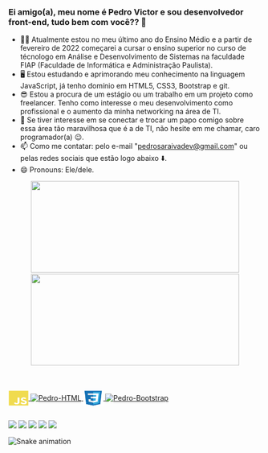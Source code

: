 ### Ei amigo(a), meu nome é Pedro Victor e sou desenvolvedor front-end, tudo bem com você?? 👋

- 🧑‍🎓 Atualmente estou no meu último ano do Ensino Médio e a partir de fevereiro de 2022 começarei a cursar o ensino superior no curso de técnologo em Análise e Desenvolvimento de Sistemas na faculdade FIAP (Faculdade de Informática e Administração Paulista). 
- 🖥️ Estou estudando e aprimorando meu conhecimento na linguagem JavaScript, já tenho domínio em HTML5, CSS3, Bootstrap e git.
- 😎 Estou a procura de um estágio ou um trabalho em um projeto como freelancer. Tenho como interesse o meu desenvolvimento como profissional e o aumento da minha networking na área de TI.
- 💬 Se tiver interesse em se conectar e trocar um papo comigo sobre essa área tão maravilhosa que é a de TI, não hesite em me chamar, caro programador(a) 😉.
- 📫 Como me contatar: pelo e-mail "pedrosaraivadev@gmail.com" ou pelas redes sociais que estão logo abaixo ⬇️.
- 😄 Pronouns: Ele/dele.


<div align="center">
  <a href="https://github.com/Pedrodev3">
  <img height="182em" width="415em" src="https://github-readme-stats.vercel.app/api?username=Pedrodev3&show_icons=true&theme=gotham&include_all_commits=true&count_private=true"/>
  <img height="182em" width="415em" src="https://github-readme-stats.vercel.app/api/top-langs/?username=Pedrodev3&layout=compact&langs_count=7&theme=gotham"/>
</div>
  
  ##
  
<div style="display: inline_block"><br>
  <img align="center" alt="Pedro-Js" height="30" width="40" src="https://raw.githubusercontent.com/devicons/devicon/master/icons/javascript/javascript-plain.svg">
  <img align="center" alt="Pedro-HTML" height="30" width="40" src="https://cdn.jsdelivr.net/gh/devicons/devicon/icons/html5/html5-original.svg" />
  <img align="center" alt="Pedro-CSS" height="30" width="40" src="https://raw.githubusercontent.com/devicons/devicon/master/icons/css3/css3-original.svg">
  <img align="center" alt="Pedro-Bootstrap" height="30" width="40" src="https://cdn.jsdelivr.net/gh/devicons/devicon/icons/bootstrap/bootstrap-plain.svg" />
</div>
  
  ##
  
 <a href="https://www.instagram.com/p.saraiva__/" target="_blank"><img src="https://img.shields.io/badge/-Instagram-%23E4405F?style=for-the-badge&logo=instagram&logoColor=white" target="_blank"></a>
 <a href="https://discord.com/channels/@me" target="_blank"><img src="https://img.shields.io/badge/Discord-7289DA?style=for-the-badge&logo=discord&logoColor=white" target="_blank"></a> 
 <a href = "mailto:pedrosaraivadev@gmail.com"><img src="https://img.shields.io/badge/Gmail-D14836?style=for-the-badge&logo=gmail&logoColor=white" target="_blank"></a>
 <a href="https://www.linkedin.com/in/pedro-victor-saraiva-7829931b6/" target="_blank"><img src="https://img.shields.io/badge/-LinkedIn-%230077B5?style=for-the-badge&logo=linkedin&logoColor=white" target="_blank"></a> 
  <a href="https://t.me/pedrodev364" target="_blank"><img src="https://img.shields.io/badge/Telegram-2CA5E0?style=for-the-badge&logo=telegram&logoColor=white" target="_blank"></a> 

![Snake animation](https://github.com/Pedrodev3/Pedrodev3/blob/output/github-contribution-grid-snake.svg)
